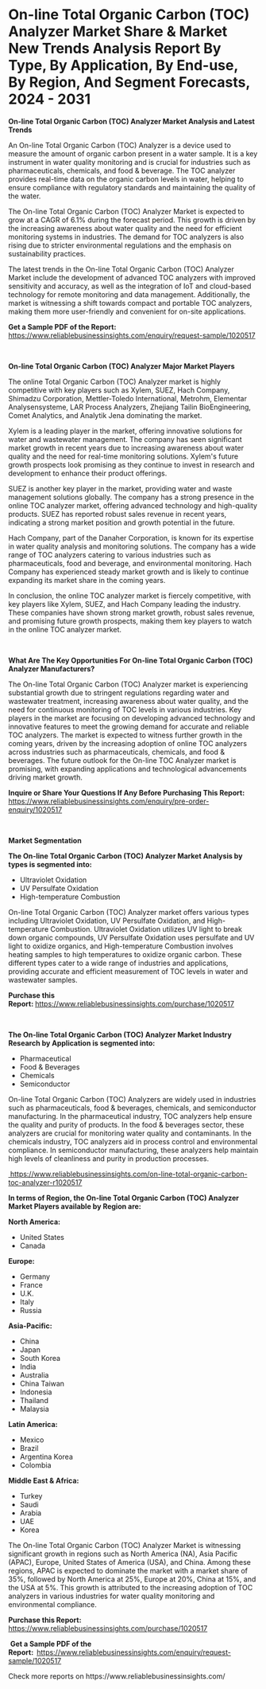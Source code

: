 <p><h1>On-line Total Organic Carbon (TOC) Analyzer Market Share & Market New Trends Analysis Report By Type, By Application, By End-use, By Region, And Segment Forecasts, 2024 - 2031</h1></p><p><strong>On-line Total Organic Carbon (TOC) Analyzer Market Analysis and Latest Trends</strong></p>
<p><p>An On-line Total Organic Carbon (TOC) Analyzer is a device used to measure the amount of organic carbon present in a water sample. It is a key instrument in water quality monitoring and is crucial for industries such as pharmaceuticals, chemicals, and food & beverage. The TOC analyzer provides real-time data on the organic carbon levels in water, helping to ensure compliance with regulatory standards and maintaining the quality of the water.</p><p>The On-line Total Organic Carbon (TOC) Analyzer Market is expected to grow at a CAGR of 6.1% during the forecast period. This growth is driven by the increasing awareness about water quality and the need for efficient monitoring systems in industries. The demand for TOC analyzers is also rising due to stricter environmental regulations and the emphasis on sustainability practices.</p><p>The latest trends in the On-line Total Organic Carbon (TOC) Analyzer Market include the development of advanced TOC analyzers with improved sensitivity and accuracy, as well as the integration of IoT and cloud-based technology for remote monitoring and data management. Additionally, the market is witnessing a shift towards compact and portable TOC analyzers, making them more user-friendly and convenient for on-site applications.</p></p>
<p><strong>Get a Sample PDF of the Report:&nbsp;</strong> <a href="https://www.reliablebusinessinsights.com/enquiry/request-sample/1020517">https://www.reliablebusinessinsights.com/enquiry/request-sample/1020517</a></p>
<p>&nbsp;</p>
<p><strong>On-line Total Organic Carbon (TOC) Analyzer Major Market Players</strong></p>
<p><p>The online Total Organic Carbon (TOC) Analyzer market is highly competitive with key players such as Xylem, SUEZ, Hach Company, Shimadzu Corporation, Mettler-Toledo International, Metrohm, Elementar Analysensysteme, LAR Process Analyzers, Zhejiang Tailin BioEngineering, Comet Analytics, and Analytik Jena dominating the market. </p><p>Xylem is a leading player in the market, offering innovative solutions for water and wastewater management. The company has seen significant market growth in recent years due to increasing awareness about water quality and the need for real-time monitoring solutions. Xylem's future growth prospects look promising as they continue to invest in research and development to enhance their product offerings.</p><p>SUEZ is another key player in the market, providing water and waste management solutions globally. The company has a strong presence in the online TOC analyzer market, offering advanced technology and high-quality products. SUEZ has reported robust sales revenue in recent years, indicating a strong market position and growth potential in the future.</p><p>Hach Company, part of the Danaher Corporation, is known for its expertise in water quality analysis and monitoring solutions. The company has a wide range of TOC analyzers catering to various industries such as pharmaceuticals, food and beverage, and environmental monitoring. Hach Company has experienced steady market growth and is likely to continue expanding its market share in the coming years.</p><p>In conclusion, the online TOC analyzer market is fiercely competitive, with key players like Xylem, SUEZ, and Hach Company leading the industry. These companies have shown strong market growth, robust sales revenue, and promising future growth prospects, making them key players to watch in the online TOC analyzer market.</p></p>
<p>&nbsp;</p>
<p><strong>What Are The Key Opportunities For On-line Total Organic Carbon (TOC) Analyzer Manufacturers?</strong></p>
<p><p>The On-line Total Organic Carbon (TOC) Analyzer market is experiencing substantial growth due to stringent regulations regarding water and wastewater treatment, increasing awareness about water quality, and the need for continuous monitoring of TOC levels in various industries. Key players in the market are focusing on developing advanced technology and innovative features to meet the growing demand for accurate and reliable TOC analyzers. The market is expected to witness further growth in the coming years, driven by the increasing adoption of online TOC analyzers across industries such as pharmaceuticals, chemicals, and food & beverages. The future outlook for the On-line TOC Analyzer market is promising, with expanding applications and technological advancements driving market growth.</p></p>
<p><strong>Inquire or Share Your Questions If Any Before Purchasing This Report:</strong> <a href="https://www.reliablebusinessinsights.com/enquiry/pre-order-enquiry/1020517">https://www.reliablebusinessinsights.com/enquiry/pre-order-enquiry/1020517</a></p>
<p>&nbsp;</p>
<p><strong>Market Segmentation</strong></p>
<p><strong>The On-line Total Organic Carbon (TOC) Analyzer Market Analysis by types is segmented into:</strong></p>
<p><ul><li>Ultraviolet Oxidation</li><li>UV Persulfate Oxidation</li><li>High-temperature Combustion</li></ul></p>
<p><p>On-line Total Organic Carbon (TOC) Analyzer market offers various types including Ultraviolet Oxidation, UV Persulfate Oxidation, and High-temperature Combustion. Ultraviolet Oxidation utilizes UV light to break down organic compounds, UV Persulfate Oxidation uses persulfate and UV light to oxidize organics, and High-temperature Combustion involves heating samples to high temperatures to oxidize organic carbon. These different types cater to a wide range of industries and applications, providing accurate and efficient measurement of TOC levels in water and wastewater samples.</p></p>
<p><strong>Purchase this Report:&nbsp;</strong><a href="https://www.reliablebusinessinsights.com/purchase/1020517">https://www.reliablebusinessinsights.com/purchase/1020517</a></p>
<p>&nbsp;</p>
<p><strong>The On-line Total Organic Carbon (TOC) Analyzer Market Industry Research by Application is segmented into:</strong></p>
<p><ul><li>Pharmaceutical</li><li>Food & Beverages</li><li>Chemicals</li><li>Semiconductor</li></ul></p>
<p><p>On-line Total Organic Carbon (TOC) Analyzers are widely used in industries such as pharmaceuticals, food & beverages, chemicals, and semiconductor manufacturing. In the pharmaceutical industry, TOC analyzers help ensure the quality and purity of products. In the food & beverages sector, these analyzers are crucial for monitoring water quality and contaminants. In the chemicals industry, TOC analyzers aid in process control and environmental compliance. In semiconductor manufacturing, these analyzers help maintain high levels of cleanliness and purity in production processes.</p></p>
<p><a href="https://www.reliablebusinessinsights.com/on-line-total-organic-carbon-toc-analyzer-r1020517">&nbsp;https://www.reliablebusinessinsights.com/on-line-total-organic-carbon-toc-analyzer-r1020517</a></p>
<p><strong>In terms of Region, the On-line Total Organic Carbon (TOC) Analyzer Market Players available by Region are:</strong></p>
<p>
    <p> <strong> North America: </strong>
        <ul>
            <li>United States</li>
            <li>Canada</li>
        </ul>
        </p> 
    <p> <strong> Europe: </strong>
        <ul>
            <li>Germany</li>
            <li>France</li>
            <li>U.K.</li>
            <li>Italy</li>
            <li>Russia</li>
        </ul>
        </p> 
    <p> <strong> Asia-Pacific: </strong>
        <ul>
            <li>China</li>
            <li>Japan</li>
            <li>South Korea</li>
            <li>India</li>
            <li>Australia</li>
            <li>China Taiwan</li>
            <li>Indonesia</li>
            <li>Thailand</li>
            <li>Malaysia</li>
        </ul>
        </p> 
    <p> <strong> Latin America: </strong>
        <ul>
            <li>Mexico</li>
            <li>Brazil</li>
            <li>Argentina Korea</li>
            <li>Colombia</li>
        </ul>
        </p> 
    <p> <strong> Middle East & Africa: </strong>
        <ul>
            <li>Turkey</li>
            <li>Saudi</li>
            <li>Arabia</li>
            <li>UAE</li>
            <li>Korea</li>
        </ul>
    </p>
    </p>
<p><p>The On-line Total Organic Carbon (TOC) Analyzer Market is witnessing significant growth in regions such as North America (NA), Asia Pacific (APAC), Europe, United States of America (USA), and China. Among these regions, APAC is expected to dominate the market with a market share of 35%, followed by North America at 25%, Europe at 20%, China at 15%, and the USA at 5%. This growth is attributed to the increasing adoption of TOC analyzers in various industries for water quality monitoring and environmental compliance.</p></p>
<p><strong>Purchase this Report: </strong><a href="https://www.reliablebusinessinsights.com/purchase/1020517">https://www.reliablebusinessinsights.com/purchase/1020517</a></p>
<p>&nbsp;<strong>Get a Sample PDF of the Report:&nbsp;&nbsp;</strong><a href="https://www.reliablebusinessinsights.com/enquiry/request-sample/1020517">https://www.reliablebusinessinsights.com/enquiry/request-sample/1020517</a></p>
<p><strong></strong></p>
<p>Check more reports on https://www.reliablebusinessinsights.com/</p>